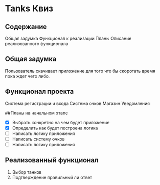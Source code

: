 # Tanks Квиз 
## Содержание
Общая задумка
Функционал к реализации
Планы
Описание реализованного функционала

## Общая задумка
Пользователь скачивает приложение для того что бы скоротать время пока ждет чего либо.

## Функционал проекта
Система регистрации и входа
Система очков
Магазин
Уведомления

##Планы на начальном этапе
- [x] Выбрать конкретно на чем будет приложение
- [x] Определить как будет построена логика
- [ ] Написать логику приложения
- [ ] Написать систему очков
- [ ] Написать логику приложения

## Реализованный функционал
1. Выбор танков
2. Подтверждение правильный ли ответ

